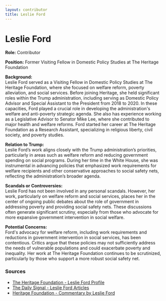 ```yaml
---
layout: contributor
title: Leslie Ford
---
```


# Leslie Ford

**Role:** Contributor

**Position:** Former Visiting Fellow in Domestic Policy Studies at The Heritage Foundation

**Background:**  
Leslie Ford served as a Visiting Fellow in Domestic Policy Studies at The Heritage Foundation, where she focused on welfare reform, poverty alleviation, and social services. Before joining Heritage, she held significant roles within the Trump administration, including serving as Domestic Policy Advisor and Special Assistant to the President from 2018 to 2020. In these capacities, Ford played a crucial role in developing the administration's welfare and anti-poverty strategic agenda. She also has experience working as a Legislative Advisor to Senator Mike Lee, where she contributed to major health and welfare reforms. Ford started her career at The Heritage Foundation as a Research Assistant, specializing in religious liberty, civil society, and poverty studies.

**Relation to Trump:**  
Leslie Ford’s work aligns closely with the Trump administration’s priorities, particularly in areas such as welfare reform and reducing government spending on social programs. During her time in the White House, she was instrumental in advancing policies that emphasized work requirements for welfare recipients and other conservative approaches to social safety nets, reflecting the administration’s broader agenda.

**Scandals or Controversies:**  
Leslie Ford has not been involved in any personal scandals. However, her work, particularly on welfare reform and social services, places her in the center of ongoing public debates about the role of government in addressing poverty and providing social safety nets. These discussions often generate significant scrutiny, especially from those who advocate for more expansive government intervention in social welfare.

**Potential Concerns:**  
Ford's advocacy for welfare reform, including work requirements and reductions in government intervention in social services, has been contentious. Critics argue that these policies may not sufficiently address the needs of vulnerable populations and could exacerbate poverty and inequality. Her work at The Heritage Foundation continues to be scrutinized, particularly by those who support a more robust social safety net.

### Sources
- [The Heritage Foundation - Leslie Ford Profile](https://www.heritage.org/health-care-reform/commentary/3-food-stamp-reforms-improve-outcomes-truly-needy-and-save-taxpayers)
- [The Daily Signal - Leslie Ford Articles](https://www.dailysignal.com/author/leslie-ford/)
- [Heritage Foundation - Commentary by Leslie Ford](https://www.heritage.org/welfare/commentary/why-work-requirements-are-less-about-welfare-savings-about-human-well-being)
